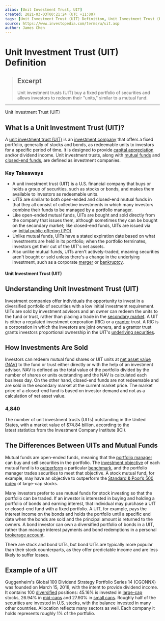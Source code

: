 ```yaml
---
alias: [Unit Investment Trust, UIT]
created: 2021-03-03T00:21:24 (UTC +11:00)
tags: [Unit Investment Trust (UIT) Definition, Unit Investment Trust (UIT)]
source: https://www.investopedia.com/terms/u/uit.asp
author: James Chen
---
```


# Unit Investment Trust (UIT) Definition

> ## Excerpt
> Unit investment trusts (UIT) buy a fixed portfolio of securities and allows investors to redeem their "units," similar to a mutual fund.

---

Unit Investment Trust (UIT)
## What Is a Unit Investment Trust (UIT)?

A [unit investment trust (UIT)](https://www.investopedia.com/articles/basics/09/unit-investment-trust.asp) is an [investment company](https://www.investopedia.com/terms/i/investmentcompany.asp) that offers a fixed portfolio, generally of stocks and bonds, as redeemable units to investors for a specific period of time. It is designed to provide [capital appreciation](https://www.investopedia.com/terms/c/capitalappreciation.asp) and/or dividend income. Unit investment trusts, along with [mutual funds](https://www.investopedia.com/terms/m/mutualfund.asp) and [closed-end funds](https://www.investopedia.com/terms/c/closed-endinvestment.asp), are defined as investment companies.

### Key Takeaways

-   A unit investment trust (UIT) is a U.S. financial company that buys or holds a group of securities, such as stocks or bonds, and makes them available to investors as redeemable units.
-   UITS are similar to both open-ended and closed-end mutual funds in that they all consist of collective investments in which many investors combine their funds to be managed by a portfolio manager.
-   Like open-ended mutual funds, UITs are bought and sold directly from the company that issues them, although sometimes they can be bought on the secondary market; like closed-end funds, UITs are issued via an [initial public offering (IPO)](https://www.investopedia.com/terms/i/ipo.asp). 
-   Unlike mutual funds, UITs have a stated expiration date based on what investments are held in its portfolio; when the portfolio terminates, investors get their cut of the UIT's net assets.
-   Also unlike mutual funds, UITs aren't actively-traded, meaning securities aren't bought or sold unless there's a change in the underlying investment, such as a corporate [merger](https://www.investopedia.com/terms/m/merger.asp) or [bankruptcy](https://www.investopedia.com/terms/b/bankruptcy.asp). 

#### Unit Investment Trust (UIT)

## Understanding Unit Investment Trust (UIT)

Investment companies offer individuals the opportunity to invest in a diversified portfolio of securities with a low initial investment requirement. UITs are sold by investment advisors and an owner can redeem the units to the fund or trust, rather than placing a trade in the [secondary market](https://www.investopedia.com/terms/s/secondarymarket.asp). A UIT is either a regulated investment corporation (RIC) or a [grantor](https://www.investopedia.com/terms/g/grantor.asp) trust. A RIC is a corporation in which the investors are joint owners, and a grantor trust grants investors proportional ownership in the UIT's [underlying securities](https://www.investopedia.com/terms/u/underlying-security.asp).

## How Investments Are Sold

Investors can redeem mutual fund shares or UIT units at [net asset value (NAV)](https://www.investopedia.com/terms/n/nav.asp) to the fund or trust either directly or with the help of an investment advisor. NAV is defined as the total value of the portfolio divided by the number of shares or units outstanding and the NAV is calculated each business day. On the other hand, closed-end funds are not redeemable and are sold in the secondary market at the current market price. The market price of a closed-end fund is based on investor demand and not as a calculation of net asset value.

### 4,840

The number of unit investment trusts (UITs) outstanding in the United States, with a market value of $74.84 billion, according to the latest statistics from the Investment Company Institute (ICI).

## The Differences Between UITs and Mutual Funds

Mutual funds are open-ended funds, meaning that the [portfolio manager](https://www.investopedia.com/terms/p/portfoliomanager.asp) can buy and sell securities in the portfolio. The [investment objective](https://www.investopedia.com/terms/i/investmentobjective.asp) of each mutual fund is to [outperform](https://www.investopedia.com/terms/o/outperform.asp) a particular [benchmark](https://www.investopedia.com/terms/b/benchmark.asp), and the portfolio manager trades securities to meet that objective. A stock mutual fund, for example, may have an objective to outperform the [Standard & Poor’s 500 index](https://www.investopedia.com/terms/s/sp500.asp) of large-cap stocks.

Many investors prefer to use mutual funds for stock investing so that the portfolio can be traded. If an investor is interested in buying and holding a portfolio of bonds and earning interest, that individual may purchase a UIT or closed-end fund with a fixed portfolio. A UIT, for example, pays the interest income on the bonds and holds the portfolio until a specific end date when the bonds are sold and the principal amount is returned to the owners. A bond investor can own a diversified portfolio of bonds in a UIT, rather than manage interest payments and bond redemptions in a personal [brokerage account](https://www.investopedia.com/terms/b/brokerageaccount.asp).

There are stock and bond UITs, but bond UITs are typically more popular than their stock counterparts, as they offer predictable income and are less likely to suffer losses.

## Example of a UIT

Guggenheim's Global 100 Dividend Strategy Portfolio Series 14 (CGONNX) was founded on March 15, 2018, with the intent to provide dividend income. It contains 100 [diversified](https://www.investopedia.com/terms/d/diversification.asp) positions: 45.16% is invested in [large-cap](https://www.investopedia.com/terms/l/large-cap.asp) stocks, 26.94% in [mid-caps](https://www.investopedia.com/terms/m/midcapstock.asp) and 27.90% in [small caps](https://www.investopedia.com/terms/s/small-cap.asp). Roughly half of the securities are invested in U.S. stocks, with the balance invested in many other countries. Allocation reflects many sectors as well. Each company it holds represents roughly 1% of the portfolio.
